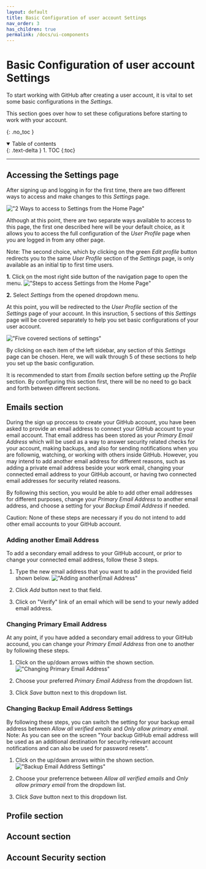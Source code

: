 ```yaml
---
layout: default
title: Basic Configuration of user account Settings
nav_order: 3
has_children: true
permalink: /docs/ui-components
---
```


# Basic Configuration of user account Settings

To start working with GitHub after creating a user account, it is vital to set some basic configurations in the _Settings_.

This section goes over how to set these cofigurations before starting to work with your account.

{: .no_toc }

<details open markdown="block">
  <summary>
    Table of contents
  </summary>
  {: .text-delta }
1. TOC
{:toc}
</details>

---

## Accessing the Settings page

After signing up and logging in for the first time, there are two different ways to access and make changes to this _Settings_ page.

!["2 Ways to access to Settings from the Home Page"](https://github.com/orion13579/COMM-2216-SetE-Group6/blob/gh-pages/assets/images/HomePageToProfile-edited.png?raw=true)

Although at this point, there are two separate ways available to access to this page, the first one described here will be your default choice, as it allows you to access the full configuration of the _User Profile_ page when you are logged in from any other page.

Note: The second choice, which by clicking on the green _Edit profile_ button redirects you to the same _User Profile_ section of the _Settings_ page, is only available as an initial tip to first time users.

**1.** Click on the most right side button of the navigation page to open the menu.
!["Steps to access Settings from the Home Page"](https://github.com/orion13579/COMM-2216-SetE-Group6/blob/gh-pages/assets/images/HomePageToProfile-edited2.png?raw=true)

**2.** Select _Settings_ from the opened dropdown menu.

At this point, you will be redirected to the _User Profile_ section of the _Settings_ page of your account. In this insruction, 5 sections of this _Settings_ page will be covered separately to help you set basic configurations of your user account.

!["Five covered sections of settings"](https://github.com/orion13579/COMM-2216-SetE-Group6/blob/gh-pages/assets/images/SettingsMainPage-edited.png?raw=true)

By clicking on each item of the left sidebar, any section of this _Settings_ page can be chosen. Here, we will walk through 5 of these sections to help you set up the basic configuration.

It is recommended to start from _Emails_ section before setting up the _Profile_ section. By configuring this section first, there will be no need to go back and forth between different sections.

## Emails section

During the sign up proccess to create your GitHub account, you have been asked to provide an email address to connect your GitHub account to your email account. That email address has been stored as your _Primary Email Address_ which will be used as a way to answer security related checks for your account, making backups, and also for sending notifications when you are follownig, watching, or working with others inside GitHub. However, you may intend to add another email address for different reasons, such as adding a private email address beside your work email, changing your connected email address to your GitHub account, or having two connected email addresses for security related reasons.

By following this section, you would be able to add other email addresses for different purposes, change your _Primary Email Address_ to another email address, and choose a setting for your _Backup Email Address_ if needed.

Caution: None of these steps are necessary if you do not intend to add other email accounts to your GitHub account.

### Adding another Email Address

To add a secondary email address to your GitHub account, or prior to change your connected email address, follow these 3 steps.

1. Type the new email address that you want to add in the provided field shown below.
!["Adding anotherEmail Address"](https://github.com/orion13579/COMM-2216-SetE-Group6/blob/gh-pages/assets/images/AddEmailAddress.png?raw=true)

2. Click _Add_ button next to that field.

3. Click on "Verify" link of an email which will be send to your newly added email address.

### Changing Primary Email Address

At any point, if you have added a secondary email address to your GitHub accound, you can change your _Primary Email Address_ fron one to another by following these steps.

1. Click on the up/down arrows within the shown section.
!["Changing Primary Email Address"](https://github.com/orion13579/COMM-2216-SetE-Group6/blob/gh-pages/assets/images/ChangePrimaryEmailAddress.png?raw=true)

2. Choose your preferred _Primary Email Address_ from the dropdown list.

3. Click _Save_ button next to this dropdown list.

### Changing Backup Email Address Settings

By following these steps, you can switch the setting for your backup email address between _Allow all verified emails_ and _Only allow primary email_.
Note: As you can see on the screen "Your backup GitHub email address will be used as an additional destination for security-relevant account notifications and can also be used for password resets".

1. Click on the up/down arrows within the shown section.
!["Backup Email Address Settings"](https://github.com/orion13579/COMM-2216-SetE-Group6/blob/gh-pages/assets/images/ChangeSettingForBackupEmailAddress.png?raw=true)

2. Choose your preferrence between _Allow all verified emails_ and _Only allow primary email_ from the dropdown list.

3. Click _Save_ button next to this dropdown list.

## Profile section

## Account section

## Account Security section

